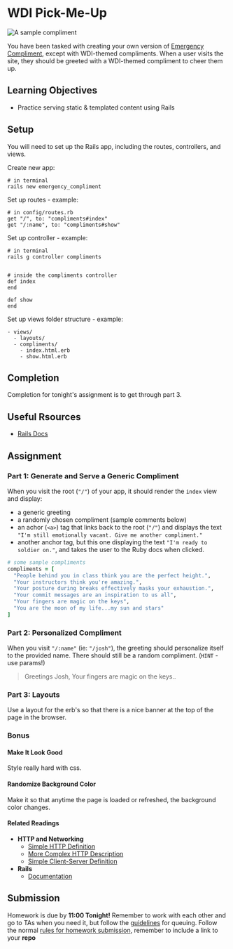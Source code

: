 # WDI Pick-Me-Up

![A sample compliment](https://media.giphy.com/media/nLmo3TKJBUNX2/giphy.gif)

You have been tasked with creating your own version of [Emergency Compliment](http://emergencycompliment.com/), except with  WDI-themed compliments. When a user visits the site, they should be greeted with a WDI-themed compliment to cheer them up.

## Learning Objectives

  - Practice serving static & templated content using Rails

## Setup
You will need to set up the Rails app, including the routes, controllers, and views.

Create new app:
```
# in terminal
rails new emergency_compliment
```

Set up routes - example:
```
# in config/routes.rb
get "/", to: "compliments#index"
get "/:name", to: "compliments#show"
```

Set up controller - example:
```
# in terminal
rails g controller compliments


# inside the compliments controller
def index
end

def show
end
```

Set up views folder structure - example:
```
- views/
  - layouts/
  - compliments/
    - index.html.erb
    - show.html.erb
```

## Completion

Completion for tonight's assignment is to get through part 3.

## Useful Rsources

- [Rails Docs](http://guides.rubyonrails.org/index.html)

## Assignment

### Part 1: Generate and Serve a Generic Compliment

When you visit the root (`"/"`) of your app, it should render the `index` view and display:
- a generic greeting
- a randomly chosen compliment (sample comments below)
- an achor (`<a>`) tag that links back to the root (`"/"`) and displays the text `"I'm still emotionally vacant. Give me another compliment."`
- another anchor tag, but this one displaying the text `"I'm ready to soldier on."`, and takes the user to the Ruby docs when clicked.

```ruby
# some sample compliments
compliments = [
  "People behind you in class think you are the perfect height.",
  "Your instructors think you're amazing.",
  "Your posture during breaks effectively masks your exhaustion.",
  "Your commit messages are an inspiration to us all",
  "Your fingers are magic on the keys",
  "You are the moon of my life...my sun and stars"
]
```

### Part 2: Personalized Compliment

When you visit `"/:name"` (ie: `"/josh"`), the greeting should personalize itself to the provided name. There should still be a random compliment. (`HINT` - use params!)

> Greetings Josh, Your fingers are magic on the keys..

### Part 3: Layouts

Use a layout for the erb's so that there is a nice banner at the top of the page in the browser.

### Bonus

#### Make It Look Good

Style really hard with css.

#### Randomize Background Color

Make it so that anytime the page is loaded or refreshed, the background color changes.


#### Related Readings

- **HTTP and Networking**
  + [Simple HTTP Definition](http://simple.wikipedia.org/wiki/Hypertext_Transfer_Protocol)
  + [More Complex HTTP Description](http://www.jmarshall.com/easy/http/)
  + [Simple Client-Server Definition](http://simple.wikipedia.org/wiki/Client-server)
- **Rails**
  + [Documentation](http://guides.rubyonrails.org/index.html)
  
## Submission

Homework is due by **11:00 Tonight!** Remember to work with each other and go to TAs when you need it, but follow the [guidelines](https://git.generalassemb.ly/wdi-nyc-5-22/course-information/blob/master/how-to-queue-with-TAs.md) for queuing. Follow the normal [rules for homework submission](https://git.generalassemb.ly/wdi-nyc-5-22/course-information/blob/master/homework-policy.md), remember to include a link to your **repo**

